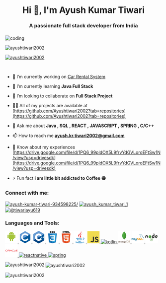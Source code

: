 <h1 align="center">Hi 👋, I'm Ayush Kumar Tiwari</h1>
<h3 align="center">A passionate full stack developer from India</h3>
<img align="middle" alt="coding" width="200" src="https://media1.giphy.com/media/VTtANKl0beDFQRLDTh/giphy.webp?cid=ecf05e47ge59v2pgzvrmfsicyo3neceivh0b3n4x8dzns1ws&ep=v1_gifs_search&rid=giphy.webp&ct=g">

<p align="left"> <img src="https://komarev.com/ghpvc/?username=ayushtiwari2002&label=Profile%20views&color=0e75b6&style=flat" alt="ayushtiwari2002" /> </p>

<p align="left"> <a href="https://github.com/ryo-ma/github-profile-trophy"><img src="https://github-profile-trophy.vercel.app/?username=ayushtiwari2002" alt="ayushtiwari2002" /></a> </p>

<p align="left"> <a href="https://twitter.com/" target="blank"><img src="https://img.shields.io/twitter/follow/?logo=twitter&style=for-the-badge" alt="" /></a> </p>

- 🔭 I’m currently working on [Car Rental System](https://github.com/Ayushtiwari2002/Car_Rental_System)

- 🌱 I’m currently learning **Java Full Stack**

- 👯 I’m looking to collaborate on **Full Stack Project**

- 👨‍💻 All of my projects are available at [https://github.com/Ayushtiwari2002?tab=repositories](https://github.com/Ayushtiwari2002?tab=repositories)

- 💬 Ask me about **Java , SQL , REACT , JAVASCRIPT , SPRING , C/C++**

- 📫 How to reach me **ayush.kr.tiwari2002@gmail.com**

- 📄 Know about my experiences [https://drive.google.com/file/d/1PQ6_99pldOX5L9frvYdGVLoroEFtSw1N/view?usp=drivesdk](https://drive.google.com/file/d/1PQ6_99pldOX5L9frvYdGVLoroEFtSw1N/view?usp=drivesdk)

- ⚡ Fun fact **i am little bit addicted to Coffee 😁**

<h3 align="left">Connect with me:</h3>
<p align="left">
<a href="https://linkedin.com/in/ayush-kumar-tiwari-934598225/" target="blank"><img align="center" src="https://raw.githubusercontent.com/rahuldkjain/github-profile-readme-generator/master/src/images/icons/Social/linked-in-alt.svg" alt="ayush-kumar-tiwari-934598225/" height="30" width="40" /></a>
<a href="https://instagram.com/ayush_kumar_tiwari_1" target="blank"><img align="center" src="https://raw.githubusercontent.com/rahuldkjain/github-profile-readme-generator/master/src/images/icons/Social/instagram.svg" alt="ayush_kumar_tiwari_1" height="30" width="40" /></a>
<a href="https://www.hackerrank.com/@tiwariayu619" target="blank"><img align="center" src="https://raw.githubusercontent.com/rahuldkjain/github-profile-readme-generator/master/src/images/icons/Social/hackerrank.svg" alt="@tiwariayu619" height="30" width="40" /></a>
</p>

<h3 align="left">Languages and Tools:</h3>
<p align="left"> <a href="https://developer.android.com" target="_blank" rel="noreferrer"> <img src="https://raw.githubusercontent.com/devicons/devicon/master/icons/android/android-original-wordmark.svg" alt="android" width="40" height="40"/> </a> <a href="https://www.cprogramming.com/" target="_blank" rel="noreferrer"> <img src="https://raw.githubusercontent.com/devicons/devicon/master/icons/c/c-original.svg" alt="c" width="40" height="40"/> </a> <a href="https://www.w3schools.com/cpp/" target="_blank" rel="noreferrer"> <img src="https://raw.githubusercontent.com/devicons/devicon/master/icons/cplusplus/cplusplus-original.svg" alt="cplusplus" width="40" height="40"/> </a> <a href="https://www.w3schools.com/css/" target="_blank" rel="noreferrer"> <img src="https://raw.githubusercontent.com/devicons/devicon/master/icons/css3/css3-original-wordmark.svg" alt="css3" width="40" height="40"/> </a> <a href="https://www.w3.org/html/" target="_blank" rel="noreferrer"> <img src="https://raw.githubusercontent.com/devicons/devicon/master/icons/html5/html5-original-wordmark.svg" alt="html5" width="40" height="40"/> </a> <a href="https://www.java.com" target="_blank" rel="noreferrer"> <img src="https://raw.githubusercontent.com/devicons/devicon/master/icons/java/java-original.svg" alt="java" width="40" height="40"/> </a> <a href="https://developer.mozilla.org/en-US/docs/Web/JavaScript" target="_blank" rel="noreferrer"> <img src="https://raw.githubusercontent.com/devicons/devicon/master/icons/javascript/javascript-original.svg" alt="javascript" width="40" height="40"/> </a> <a href="https://kotlinlang.org" target="_blank" rel="noreferrer"> <img src="https://www.vectorlogo.zone/logos/kotlinlang/kotlinlang-icon.svg" alt="kotlin" width="40" height="40"/> </a> <a href="https://www.mongodb.com/" target="_blank" rel="noreferrer"> <img src="https://raw.githubusercontent.com/devicons/devicon/master/icons/mongodb/mongodb-original-wordmark.svg" alt="mongodb" width="40" height="40"/> </a> <a href="https://www.mysql.com/" target="_blank" rel="noreferrer"> <img src="https://raw.githubusercontent.com/devicons/devicon/master/icons/mysql/mysql-original-wordmark.svg" alt="mysql" width="40" height="40"/> </a> <a href="https://nodejs.org" target="_blank" rel="noreferrer"> <img src="https://raw.githubusercontent.com/devicons/devicon/master/icons/nodejs/nodejs-original-wordmark.svg" alt="nodejs" width="40" height="40"/> </a> <a href="https://www.oracle.com/" target="_blank" rel="noreferrer"> <img src="https://raw.githubusercontent.com/devicons/devicon/master/icons/oracle/oracle-original.svg" alt="oracle" width="40" height="40"/> </a> <a href="https://reactnative.dev/" target="_blank" rel="noreferrer"> <img src="https://reactnative.dev/img/header_logo.svg" alt="reactnative" width="40" height="40"/> </a> <a href="https://spring.io/" target="_blank" rel="noreferrer"> <img src="https://www.vectorlogo.zone/logos/springio/springio-icon.svg" alt="spring" width="40" height="40"/> </a> </p>

<p><img align="left" src="https://github-readme-stats.vercel.app/api/top-langs?username=ayushtiwari2002&show_icons=true&locale=en&layout=compact" alt="ayushtiwari2002" /></p>

<p>&nbsp;<img align="center" src="https://github-readme-stats.vercel.app/api?username=ayushtiwari2002&show_icons=true&locale=en" alt="ayushtiwari2002" /></p>

<p><img align="center" src="https://github-readme-streak-stats.herokuapp.com/?user=ayushtiwari2002&" alt="ayushtiwari2002" /></p>
